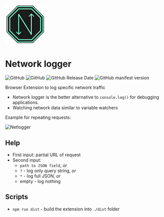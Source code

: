 
# <img src='https://raw.githubusercontent.com/ShinaZin/network-logger/master/assets/icons/icon128.png' height='128' alt='Netlogger Logo' aria-label='Network logger'/> 
# Network logger
![GitHub](https://img.shields.io/github/license/ShinaZin/network-logger)
![GitHub](https://img.shields.io/github/last-commit/ShinaZin/network-logger) 
![GitHub Release Date](https://img.shields.io/github/release-date/ShinaZin/network-logger)
![GitHub manifest version](https://img.shields.io/github/manifest-json/v/ShinaZin/network-logger)

Browser Extension to log specific network traffic
- Network logger is the better alternative to `console.log()` for debugging applications.
- Watching network data similar to variable watchers

Example for repeating requests:

![Netlogger](https://user-images.githubusercontent.com/18055854/158056378-8250d7a2-4397-468e-8ea8-895e52547063.gif)

## Help
- First input: partial URL of request
- Second input: 
  - `path to JSON field`, _or_
  - `?` - log only query string, _or_
  - `*` - log full JSON, _or_
  - empty - log nothing

## Scripts

* `npm run dist` - build the extension into `./dist` folder
